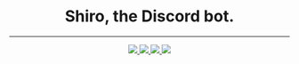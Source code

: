 <div align="center">

# Shiro, the Discord bot.

---
<div align='center'>
<a href="https://github.com/Senko-Softworks/Shiro/issues">
    <img src="https://img.shields.io/github/issues/Senko-Softworks/Shiro?color=0088ff">
</a>

<a href="https://discord.gg/senko">
    <img src="https://img.shields.io/discord/777251087592718336?color=5865F2&label=Community&logo=discord&logoColor=white">
</a>

<a href="https://reddit.com/r/SenkosWorld">
    <img src="https://img.shields.io/reddit/subreddit-subscribers/SenkosWorld?label=%2Fr%2FSenkosWorld&logo=reddit&logoColor=white&style=flat&color=orange">
</a>

<a href="https://github.com/Senko-Softworks/Shiro/releases/latest">
    <img src="https://img.shields.io/github/v/release/Senko-Softworks/Shiro?label=Version">
</a>